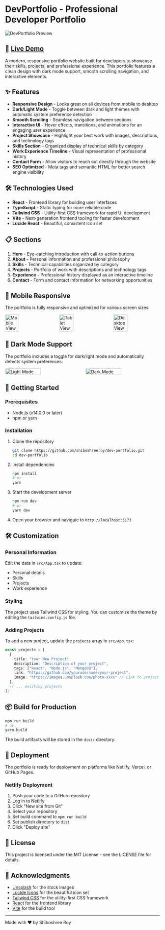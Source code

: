 # DevPortfolio - Professional Developer Portfolio

![DevPortfolio Preview](./src/profile/demo.png)

## 🚀 [Live Demo](https://nihalroymatz.netlify.app/)

A modern, responsive portfolio website built for developers to showcase their skills, projects, and professional experience. This portfolio features a clean design with dark mode support, smooth scrolling navigation, and interactive elements.

## ✨ Features

- **Responsive Design** - Looks great on all devices from mobile to desktop
- **Dark/Light Mode** - Toggle between dark and light themes with automatic system preference detection
- **Smooth Scrolling** - Seamless navigation between sections
- **Interactive UI** - Hover effects, transitions, and animations for an engaging user experience
- **Project Showcase** - Highlight your best work with images, descriptions, and technology tags
- **Skills Section** - Organized display of technical skills by category
- **Work Experience Timeline** - Visual representation of professional history
- **Contact Form** - Allow visitors to reach out directly through the website
- **SEO Optimized** - Meta tags and semantic HTML for better search engine visibility

## 🛠️ Technologies Used

- **React** - Frontend library for building user interfaces
- **TypeScript** - Static typing for more reliable code
- **Tailwind CSS** - Utility-first CSS framework for rapid UI development
- **Vite** - Next-generation frontend tooling for faster development
- **Lucide React** - Beautiful, consistent icon set

## 📋 Sections

1. **Hero** - Eye-catching introduction with call-to-action buttons
2. **About** - Personal information and professional philosophy
3. **Skills** - Technical capabilities organized by category
4. **Projects** - Portfolio of work with descriptions and technology tags
5. **Experience** - Professional history displayed as an interactive timeline
6. **Contact** - Form and contact information for networking opportunities

## 📱 Mobile Responsive

The portfolio is fully responsive and optimized for various screen sizes:

<div style="display: flex; justify-content: space-between; margin-bottom: 20px;">
  <img src="./src/profile/ml.png" alt="Mobile View" width="30%" />
  <img src="./src/profile/Tb.png" alt="Tablet View" width="30%" />
  <img src="./src/profile/demo.png" alt="Desktop View" width="30%" />
</div>

## 🌙 Dark Mode Support

The portfolio includes a toggle for dark/light mode and automatically detects system preferences:

<div style="display: flex; justify-content: space-between; margin-bottom: 20px;">
  <img src="./src/profile/ml.png" alt="Light Mode" width="48%" />
  <img src="./src/profile/ML-Size.png" alt="Dark Mode" width="48%" />
</div>

## 🚀 Getting Started

### Prerequisites

- Node.js (v14.0.0 or later)
- npm or yarn

### Installation

1. Clone the repository
   ```bash
   git clone https://github.com/shiboshreeroy/dev-portfolio.git
   cd dev-portfolio
   ```

2. Install dependencies
   ```bash
   npm install
   # or
   yarn
   ```

3. Start the development server
   ```bash
   npm run dev
   # or
   yarn dev
   ```

4. Open your browser and navigate to `http://localhost:5173`

## 🛠️ Customization

### Personal Information

Edit the data in `src/App.tsx` to update:
- Personal details
- Skills
- Projects
- Work experience

### Styling

The project uses Tailwind CSS for styling. You can customize the theme by editing the `tailwind.config.js` file.

### Adding Projects

To add a new project, update the `projects` array in `src/App.tsx`:

```typescript
const projects = [
  {
    title: "Your New Project",
    description: "Description of your project",
    tags: ["React", "Node.js", "MongoDB"],
    link: "https://github.com/yourusername/your-project",
    image: "https://images.unsplash.com/photo-xxxx" // Link to project image
  },
  // ... existing projects
];
```

## 📦 Build for Production

```bash
npm run build
# or
yarn build
```

The build artifacts will be stored in the `dist/` directory.

## 🚀 Deployment

The portfolio is ready for deployment on platforms like Netlify, Vercel, or GitHub Pages.

### Netlify Deployment

1. Push your code to a GitHub repository
2. Log in to Netlify
3. Click "New site from Git"
4. Select your repository
5. Set build command to `npm run build`
6. Set publish directory to `dist`
7. Click "Deploy site"

## 📝 License

This project is licensed under the MIT License - see the LICENSE file for details.

## 🙏 Acknowledgments

- [Unsplash](https://unsplash.com/) for the stock images
- [Lucide Icons](https://lucide.dev/) for the beautiful icon set
- [Tailwind CSS](https://tailwindcss.com/) for the utility-first CSS framework
- [React](https://reactjs.org/) for the frontend library
- [Vite](https://vitejs.dev/) for the build tool

---

Made with ❤️ by Shiboshree Roy